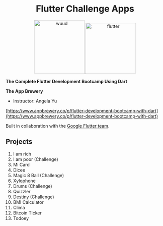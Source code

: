 <h1 align="center">Flutter Challenge Apps</h1>

<p align="center">
	<a href="https://wuud.net">
		<img width="160" height="169" src="https://github.com/TeamWuuD/WuuD-Website/blob/master/favicon.ico?raw=true" alt="wuud">
	<img width="160" height="160" src="https://raw.githubusercontent.com/flutter/website/master/src/_assets/image/flutter-lockup.png" alt="flutter">
	</a>
</p>

**The Complete Flutter Development Bootcamp Using Dart**

**The App Brewery**

* Instructor: Angela Yu

[https://www.appbrewery.co/p/flutter-development-bootcamp-with-dart](https://www.appbrewery.co/p/flutter-development-bootcamp-with-dart)

Built in collaboration with the [Google Flutter team](https://flutter.dev).

## Projects

1. I am rich
2. I am poor (Challenge)
3. Mi Card
4. Dicee
5. Magic 8 Ball (Challenge)
6. Xylophone
7. Drums (Challenge)
8. Quizzler
9. Destiny (Challenge)
10. BMI Calculator
11. Clima
12. Bitcoin Ticker
13. Todoey
